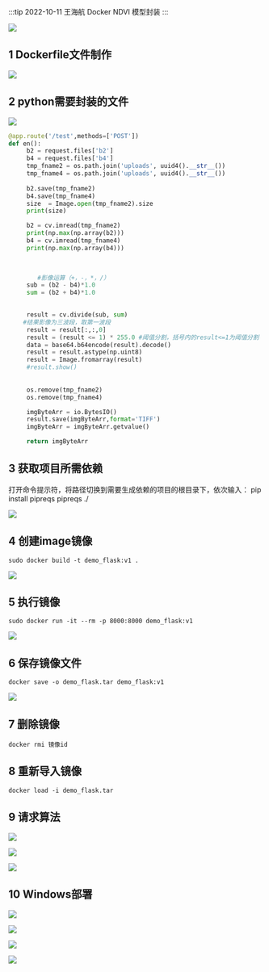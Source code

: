 
:::tip
2022-10-11 王海航  Docker NDVI 模型封装 
:::

![](img/NDVI算法封装/img-2023-01-05-22-02-51.png)

## 1 Dockerfile文件制作

![](img/NDVI算法封装/img-2023-01-05-22-02-57.png)

## 2 python需要封装的文件
![](img/NDVI算法封装/img-2023-01-05-22-03-05.png)
```python
@app.route('/test',methods=['POST'])
def en():
     b2 = request.files['b2']
     b4 = request.files['b4']
     tmp_fname2 = os.path.join('uploads', uuid4().__str__())
     tmp_fname4 = os.path.join('uploads', uuid4().__str__())
    
     b2.save(tmp_fname2)
     b4.save(tmp_fname4)
     size  = Image.open(tmp_fname2).size
     print(size)

     b2 = cv.imread(tmp_fname2)
     print(np.max(np.array(b2)))
     b4 = cv.imread(tmp_fname4)
     print(np.max(np.array(b4)))

  
     
        #影像运算（+，-，*，/）
     sub = (b2 - b4)*1.0
     sum = (b2 + b4)*1.0

 
     result = cv.divide(sub, sum)
    #结果影像为三波段，取第一波段
     result = result[:,:,0]
     result = (result <= 1) * 255.0 #阈值分割，括号内的result<=1为阈值分割
     data = base64.b64encode(result).decode()
     result = result.astype(np.uint8)
     result = Image.fromarray(result)
     #result.show()
     
    
     os.remove(tmp_fname2)
     os.remove(tmp_fname4)

     imgByteArr = io.BytesIO()
     result.save(imgByteArr,format='TIFF')
     imgByteArr = imgByteArr.getvalue()

     return imgByteArr

```

## 3 获取项目所需依赖

打开命令提示符，将路径切换到需要生成依赖的项目的根目录下，依次输入：
pip install pipreqs
pipreqs ./

![](img/NDVI算法封装/img-2023-01-05-22-03-26.png)

## 4 创建image镜像

`sudo docker build -t demo_flask:v1 .`

![](img/NDVI算法封装/img-2023-01-05-22-03-40.png)

## 5 执行镜像

`sudo docker run -it --rm -p 8000:8000 demo_flask:v1`

![](img/NDVI算法封装/img-2023-01-05-22-04-05.png)


## 6 保存镜像文件
 `docker save -o demo_flask.tar demo_flask:v1`

 ![](img/NDVI算法封装/img-2023-01-05-22-04-17.png)


## 7 删除镜像

`docker rmi 镜像id`

## 8 重新导入镜像

`docker load -i demo_flask.tar`

## 9 请求算法 


![](img/NDVI算法封装/img-2023-01-05-22-04-43.png)

![](img/NDVI算法封装/img-2023-01-05-22-04-52.png)

![](img/NDVI算法封装/img-2023-01-05-22-04-59.png)

## 10 Windows部署

![](img/NDVI算法封装/img-2023-01-05-22-05-55.png)

![](img/NDVI算法封装/img-2023-01-05-22-06-00.png)

![](img/NDVI算法封装/img-2023-01-05-22-06-12.png)

![](img/NDVI算法封装/img-2023-01-05-22-06-17.png)








